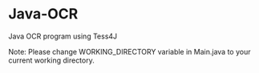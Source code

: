 # Java-OCR
Java OCR program using Tess4J

Note: Please change WORKING_DIRECTORY variable in Main.java to your current working directory.
